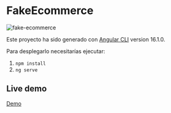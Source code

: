 # FakeEcommerce

![fake-ecommerce](https://github.com/acontrecar/Fake-Ecommerce/src/assets/localhost_4200_.png)

Este proyecto ha sido generado con [Angular CLI](https://github.com/angular/angular-cli) version 16.1.0.

Para desplegarlo necesitarías ejecutar:

1. `npm install`
2. `ng serve`

## Live demo

[Demo](https://marcpancorbo.github.io/rawg-angular/)
